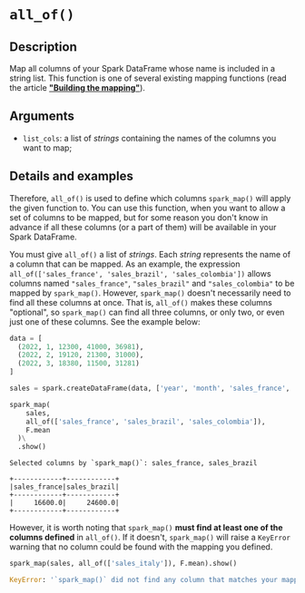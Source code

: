 # `all_of()`

## Description

Map all columns of your Spark DataFrame whose name is included in a string list. This function is one of several existing mapping functions (read the article [**"Building the mapping"**](https://github.com/pedropark99/spark_map/blob/main/doc/english/articles/building-mapping.md)).

## Arguments

- `list_cols`: a list of *strings* containing the names of the columns you want to map;

## Details and examples

Therefore, `all_of()` is used to define which columns `spark_map()` will apply the given function to. You can use this function, when you want to allow a set of columns to be mapped, but for some reason you don't know in advance if all these columns (or a part of them) will be available in your Spark DataFrame.

You must give `all_of()` a list of *strings*. Each *string* represents the name of a column that can be mapped. As an example, the expression `all_of(['sales_france', 'sales_brazil', 'sales_colombia'])` allows columns named `"sales_france"`, `"sales_brazil"` and `"sales_colombia"` to be mapped by `spark_map()`. However, `spark_map()` doesn't necessarily need to find all these columns at once. That is, `all_of()` makes these columns "optional", so `spark_map()` can find all three columns, or only two, or even just one of these columns. See the example below:

```python
data = [
  (2022, 1, 12300, 41000, 36981),
  (2022, 2, 19120, 21300, 31000),
  (2022, 3, 18380, 11500, 31281)
]

sales = spark.createDataFrame(data, ['year', 'month', 'sales_france', 'sales_brazil', 'sales_russia'])

spark_map(
    sales,
    all_of(['sales_france', 'sales_brazil', 'sales_colombia']),
    F.mean
  )\
  .show()
```

```
Selected columns by `spark_map()`: sales_france, sales_brazil

+------------+------------+
|sales_france|sales_brazil|
+------------+------------+
|     16600.0|     24600.0|
+------------+------------+
```

However, it is worth noting that `spark_map()` **must find at least one of the columns defined** in `all_of()`. If it doesn't, `spark_map()` will raise a `KeyError` warning that no column could be found with the mapping you defined.

```python
spark_map(sales, all_of(['sales_italy']), F.mean).show()
```

```python
KeyError: '`spark_map()` did not find any column that matches your mapping!'
```